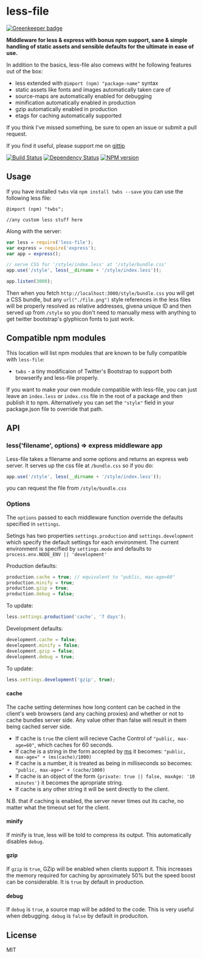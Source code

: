 # less-file

[![Greenkeeper badge](https://badges.greenkeeper.io/ForbesLindesay/less-file.svg)](https://greenkeeper.io/)

**Middleware for less & express with bonus npm support, sane & simple handling of static assets and sensible defaults for the ultimate in ease of use.**

In addition to the basics, less-file also comews witht he following features out of the box:

 - less extended with `@import (npm) "package-name"` syntax
 - static assets like fonts and images automatically taken care of
 - source-maps are automatically enabled for debugging
 - minification automatically enabled in production
 - gzip automatically enabled in production
 - etags for caching automatically supported

If you think I've missed something, be sure to open an issue or submit a pull request.

If you find it useful, please support me on [gittip](https://www.gittip.com/ForbesLindesay/)

[![Build Status](https://img.shields.io/travis/ForbesLindesay/less-file/master.svg)](https://travis-ci.org/ForbesLindesay/less-file)
[![Dependency Status](https://img.shields.io/david/ForbesLindesay/less-file.svg)](https://david-dm.org/ForbesLindesay/less-file)
[![NPM version](https://img.shields.io/npm/v/less-file.svg)](https://www.npmjs.com/package/less-file)

## Usage

If you have installed `twbs` via `npm install twbs --save` you can use the following less file:

```less
@import (npm) "twbs";

//any custom less stuff here
```

Along with the server:

```js
var less = require('less-file');
var express = require('express');
var app = express();

// serve CSS for '/style/index.less' at '/style/bundle.css'
app.use('/style', less(__dirname + '/style/index.less'));

app.listen(3000);
```

Then when you fetch `http://localhost:3000/style/bundle.css` you will get a CSS bundle, but any `url("./file.png")` style references in the less files will be properly resolved as relative addresses, givena  unique ID and then served up from `/style` so you don't need to manually mess with anything to get twitter bootstrap's glyphicon fonts to just work.

## Compatible npm modules

This location will list npm modules that are known to be fully compatible with `less-file`:

 - `twbs` - a tiny modificaion of Twitter's Bootstrap to support both browserify and less-file properly.

If you want to make your own module compatible with less-file, you can just leave an `index.less` or `index.css` file in the root of a package and then publish it to npm.  Alternatively you can set the `"style"` field in your package.json file to override that path.

## API

### less('filename', options) => express middleware app

Less-file takes a filename and some options and returns an express web server.  It serves up the css file at `/bundle.css` so if you do:

```js
app.use('/style', less(__dirname + '/style/index.less'));
```

you can request the file from `/style/bundle.css`

### Options

The `options` passed to each middleware function override the defaults specified in `settings`.

Setings has two properties `settings.production` and `settings.development` which specify the default settings for each environment.  The current environment is specified by `settings.mode` and defaults to `process.env.NODE_ENV || 'development'`

Production defaults:

```javascript
production.cache = true; // equivalent to "public, max-age=60"
production.minify = true;
production.gzip = true;
production.debug = false;
```

To update:

```javascript
less.settings.production('cache', '7 days');
```

Development defaults:

```javascript
development.cache = false;
development.minify = false;
development.gzip = false;
development.debug = true;
```

To update:

```javascript
less.settings.development('gzip', true);
```

#### cache

The cache setting determines how long content can be cached in the client's web browsers (and any caching proxies) and whether or not to cache bundles server side. Any value other than false will result in them being cached server side.

 - If cache is `true` the client will recieve Cache Control of `"public, max-age=60"`, which caches for 60 seconds.
 - If cache is a string in the form accepted by [ms](https://npmjs.org/package/ms) it becomes: `"public, max-age=" + (ms(cache)/1000)`
 - If cache is a number, it is treated as being in milliseconds so becomes: `"public, max-age=" + (cache/1000)`
 - If cache is an object of the form `{private: true || false, maxAge: '10 minutes'}` it becomes the apropriate string.
 - If cache is any other string it will be sent directly to the client.

N.B. that if caching is enabled, the server never times out its cache, no matter what the timeout set for the client.

#### minify

If minify is true, less will be told to compress its output.  This automatically disables `debug`.

#### gzip

If `gzip` is `true`, GZip will be enabled when clients support it.  This increases the memory required for caching by aproximately 50% but the speed boost can be considerable.  It is `true` by default in production.

#### debug

If `debug` is `true`, a source map will be added to the code.  This is very useful when debugging.  `debug` is `false` by default in produciton.

## License

  MIT